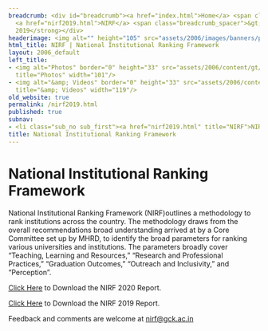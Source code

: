 ```yaml
---
breadcrumb: <div id="breadcrumb"><a href="index.html">Home</a> <span class="breadcrumb_spacer">&gt;</span>
  <a href="nirf2019.html">NIRF</a> <span class="breadcrumb_spacer">&gt;</span> <strong>NIRF
  2019</strong></div>
headerimage: <img alt="" height="105" src="assets/2006/images/banners/photos.jpg" width="472"/>
html_title: NIRF | National Institutional Ranking Framework
layout: 2006_default
left_title:
- <img alt="Photos" border="0" height="33" src="assets/2006/content/gt/25502cdde4323dd97bc96f666707bdb0.png"
  title="Photos" width="101"/>
- <img alt="&amp; Videos" border="0" height="33" src="assets/2006/content/gt/a3dbf8e159297a632cadcec25243418a.png"
  title="&amp; Videos" width="119"/>
old_website: true
permalink: /nirf2019.html
published: true
subnav:
- <li class="sub_no sub_first"><a href="nirf2019.html" title="NIRF">NIRF 2019</a></li>
title: National Institutional Ranking Framework
---
```


# National Institutional Ranking Framework

National Institutional Ranking Framework (NIRF)outlines a methodology to rank
institutions across the country. The methodology draws from the overall
recommendations broad understanding arrived at by a Core Committee set up by
MHRD, to identify the broad parameters for ranking various universities and
institutions. The parameters broadly cover “Teaching, Learning and Resources,”
“Research and Professional Practices,” “Graduation Outcomes,” “Outreach and
Inclusivity,” and “Perception”.

[Click Here](assets/2006/picture/upload/file/nirf2020.pdf) to Download the NIRF 2020 Report.


[Click Here](assets/2006/picture/upload/file/nirf2019.pdf) to Download the NIRF 2019 Report.

Feedback and comments are welcome at nirf@gck.ac.in